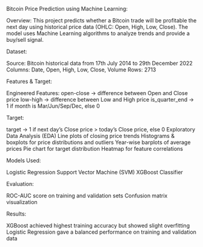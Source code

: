 Bitcoin Price Prediction using Machine Learning:

Overview:
This project predicts whether a Bitcoin trade will be profitable the next day using historical price data (OHLC: Open, High, Low, Close).
The model uses Machine Learning algorithms to analyze trends and provide a buy/sell signal.

Dataset:

Source: Bitcoin historical data from 17th July 2014 to 29th December 2022
Columns: Date, Open, High, Low, Close, Volume
Rows: 2713

Features & Target:

Engineered Features:
open-close → difference between Open and Close price
low-high → difference between Low and High price
is_quarter_end → 1 if month is Mar/Jun/Sep/Dec, else 0

Target:

target → 1 if next day’s Close price > today’s Close price, else 0
Exploratory Data Analysis (EDA)
Line plots of closing price trends
Histograms & boxplots for price distributions and outliers
Year-wise barplots of average prices
Pie chart for target distribution
Heatmap for feature correlations

Models Used:

Logistic Regression
Support Vector Machine (SVM)
XGBoost Classifier

Evaluation:

ROC-AUC score on training and validation sets
Confusion matrix visualization

Results:

XGBoost achieved highest training accuracy but showed slight overfitting
Logistic Regression gave a balanced performance on training and validation data
